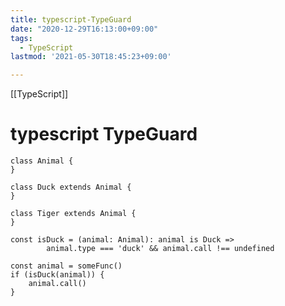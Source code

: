 ```yaml
---
title: typescript-TypeGuard
date: "2020-12-29T16:13:00+09:00"
tags:
  - TypeScript
lastmod: '2021-05-30T18:45:23+09:00'

---
```


[[TypeScript]]

# typescript TypeGuard

    class Animal {
    }

    class Duck extends Animal {
    }

    class Tiger extends Animal {
    }

    const isDuck = (animal: Animal): animal is Duck => 
            animal.type === 'duck' && animal.call !== undefined

    const animal = someFunc()
    if (isDuck(animal)) {
        animal.call()
    }
